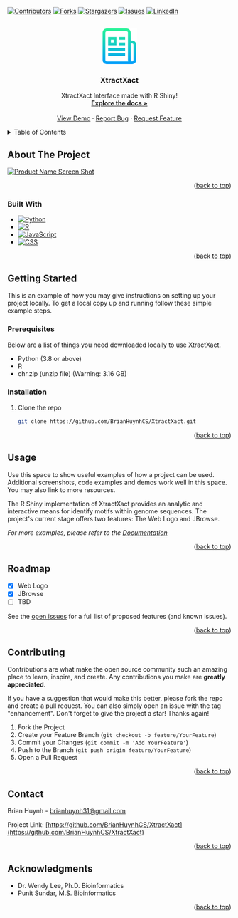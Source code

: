 <!-- Improved compatibility of back to top link: See: https://github.com/othneildrew/Best-README-Template/pull/73 -->
<a name="readme-top"></a>
<!--
*** Thanks for checking out the Best-README-Template. If you have a suggestion
*** that would make this better, please fork the repo and create a pull request
*** or simply open an issue with the tag "enhancement".
*** Don't forget to give the project a star!
*** Thanks again! Now go create something AMAZING! :D
-->



<!-- PROJECT SHIELDS -->
<!--
*** I'm using markdown "reference style" links for readability.
*** Reference links are enclosed in brackets [ ] instead of parentheses ( ).
*** See the bottom of this document for the declaration of the reference variables
*** for contributors-url, forks-url, etc. This is an optional, concise syntax you may use.
*** https://www.markdownguide.org/basic-syntax/#reference-style-links
-->
[![Contributors][contributors-shield]][contributors-url]
[![Forks][forks-shield]][forks-url]
[![Stargazers][stars-shield]][stars-url]
[![Issues][issues-shield]][issues-url]
[![LinkedIn][linkedin-shield]][linkedin-url]



<!-- PROJECT LOGO -->
<br />
<div align="center">
  <a href="https://github.com/BrianHuynhCS/XtractXact">
    <img src="logo.png" alt="Logo" width="80" height="80">
  </a>

<h3 align="center">XtractXact</h3>

  <p align="center">
    XtractXact Interface made with R Shiny!
    <br />
    <a href="https://github.com/BrianHuynhCS/XtractXact"><strong>Explore the docs »</strong></a>
    <br />
    <br />
    <a href="https://github.com/BrianHuynhCS/XtractXact">View Demo</a>
    ·
    <a href="https://github.com/BrianHuynhCS/XtractXact/issues">Report Bug</a>
    ·
    <a href="https://github.com/BrianHuynhCS/XtractXact/issues">Request Feature</a>
  </p>
</div>



<!-- TABLE OF CONTENTS -->
<details>
  <summary>Table of Contents</summary>
  <ol>
    <li>
      <a href="#about-the-project">About The Project</a>
      <ul>
        <li><a href="#built-with">Built With</a></li>
      </ul>
    </li>
    <li>
      <a href="#getting-started">Getting Started</a>
      <ul>
        <li><a href="#prerequisites">Prerequisites</a></li>
        <li><a href="#installation">Installation</a></li>
      </ul>
    </li>
    <li><a href="#usage">Usage</a></li>
    <li><a href="#roadmap">Roadmap</a></li>
    <li><a href="#contributing">Contributing</a></li>
    <li><a href="#license">License</a></li>
    <li><a href="#contact">Contact</a></li>
    <li><a href="#acknowledgments">Acknowledgments</a></li>
  </ol>
</details>



<!-- ABOUT THE PROJECT -->
## About The Project

[![Product Name Screen Shot][product-screenshot]](https://example.com)


<p align="right">(<a href="#readme-top">back to top</a>)</p>



### Built With

* [![Python][Python]][Python-url]
* [![R][R]][R-url]
* [![JavaScript][JavaScript]][JavaScript-url]
* [![CSS][CSS]][CSS-url]

<p align="right">(<a href="#readme-top">back to top</a>)</p>



<!-- GETTING STARTED -->
## Getting Started

This is an example of how you may give instructions on setting up your project locally.
To get a local copy up and running follow these simple example steps.

### Prerequisites
Below are a list of things you need downloaded locally to use XtractXact.

* Python (3.8 or above)
* R
* chr.zip (unzip file) (Warning: 3.16 GB)

### Installation

1. Clone the repo
   ```sh
   git clone https://github.com/BrianHuynhCS/XtractXact.git
   ```

<p align="right">(<a href="#readme-top">back to top</a>)</p>


<!-- USAGE EXAMPLES -->
## Usage

Use this space to show useful examples of how a project can be used. Additional screenshots, code examples and demos work well in this space. You may also link to more resources.

The R Shiny implementation of XtractXact provides an analytic and interactive means for identify motifs within genome sequences. The project's current stage offers two features: The Web Logo and JBrowse.

_For more examples, please refer to the [Documentation](https://example.com)_

<p align="right">(<a href="#readme-top">back to top</a>)</p>



<!-- ROADMAP -->
## Roadmap

- [X] Web Logo
- [X] JBrowse
- [ ] TBD

See the [open issues](https://github.com/BrianHuynhCS/XtractXact/issues) for a full list of proposed features (and known issues).

<p align="right">(<a href="#readme-top">back to top</a>)</p>



<!-- CONTRIBUTING -->
## Contributing

Contributions are what make the open source community such an amazing place to learn, inspire, and create. Any contributions you make are **greatly appreciated**.

If you have a suggestion that would make this better, please fork the repo and create a pull request. You can also simply open an issue with the tag "enhancement".
Don't forget to give the project a star! Thanks again!

1. Fork the Project
2. Create your Feature Branch (`git checkout -b feature/YourFeature`)
3. Commit your Changes (`git commit -m 'Add YourFeature'`)
4. Push to the Branch (`git push origin feature/YourFeature`)
5. Open a Pull Request

<p align="right">(<a href="#readme-top">back to top</a>)</p>


<!-- CONTACT -->
## Contact

Brian Huynh - brianhuynh31@gmail.com

Project Link: [https://github.com/BrianHuynhCS/XtractXact](https://github.com/BrianHuynhCS/XtractXact)

<p align="right">(<a href="#readme-top">back to top</a>)</p>



<!-- ACKNOWLEDGMENTS -->
## Acknowledgments

* Dr. Wendy Lee, Ph.D. Bioinformatics
* Punit Sundar, M.S. Bioinformatics

<p align="right">(<a href="#readme-top">back to top</a>)</p>



<!-- MARKDOWN LINKS & IMAGES -->
<!-- https://www.markdownguide.org/basic-syntax/#reference-style-links -->
[contributors-shield]: https://img.shields.io/github/contributors/BrianHuynhCS/XtractXact.svg?style=for-the-badge
[contributors-url]: https://github.com/BrianHuynhCS/XtractXact/graphs/contributors
[forks-shield]: https://img.shields.io/github/forks/BrianHuynhCS/XtractXact.svg?style=for-the-badge
[forks-url]: https://github.com/BrianHuynhCS/rXtractXact/network/members
[stars-shield]: https://img.shields.io/github/stars/BrianHuynhCS/XtractXact.svg?style=for-the-badge
[stars-url]: https://github.com/BrianHuynhCS/XtractXact/stargazers
[issues-shield]: https://img.shields.io/github/issues/BrianHuynhCS/XtractXact.svg?style=for-the-badge
[issues-url]: https://github.com/BrianHuynhCS/XtractXact/issues
[license-shield]: https://img.shields.io/github/license/BrianHuynhCS/XtractXact.svg?style=for-the-badge
[license-url]: https://github.com/BrianHuynhCS/XtractXact/blob/master/LICENSE.txt
[linkedin-shield]: https://img.shields.io/badge/-LinkedIn-black.svg?style=for-the-badge&logo=linkedin&colorB=555
[linkedin-url]: https://linkedin.com/in/brian-huynhcs
[product-screenshot]: images/screenshot.png
[Python]: https://img.shields.io/badge/Python-3776AB?style=for-the-badge&logo=python&logoColor=white
[Python-url]: https://www.python.org/
[R]: https://img.shields.io/badge/R-276DC3?style=for-the-badge&logo=r&logoColor=white
[R-url]: https://www.r-project.org/
[JavaScript]: https://img.shields.io/badge/JavaScript-F7DF1E?style=for-the-badge&logo=javascript&logoColor=black
[JavaScript-url]: https://www.javascript.com/
[CSS]: https://img.shields.io/badge/CSS3-1572B6?style=for-the-badge&logo=css3&logoColor=white
[CSS-url]: https://www.w3.org/Style/CSS/Overview.en.html

